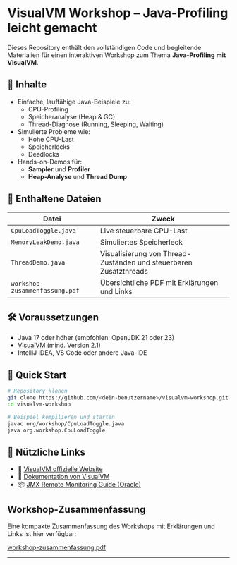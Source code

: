 # VisualVM Workshop – Java-Profiling leicht gemacht

Dieses Repository enthält den vollständigen Code und begleitende Materialien für einen interaktiven Workshop zum Thema **Java-Profiling mit VisualVM**.

## 🧰 Inhalte

- Einfache, lauffähige Java-Beispiele zu:
    - CPU-Profiling
    - Speicheranalyse (Heap & GC)
    - Thread-Diagnose (Running, Sleeping, Waiting)
- Simulierte Probleme wie:
    - Hohe CPU-Last
    - Speicherlecks
    - Deadlocks
- Hands-on-Demos für:
    - **Sampler** und **Profiler**
    - **Heap-Analyse** und **Thread Dump**

## 📁 Enthaltene Dateien

| Datei | Zweck |
|-------|-------|
| `CpuLoadToggle.java` | Live steuerbare CPU-Last |
| `MemoryLeakDemo.java` | Simuliertes Speicherleck |
| `ThreadDemo.java` | Visualisierung von Thread-Zuständen und steuerbaren Zusatzthreads |
| `workshop-zusammenfassung.pdf` | Übersichtliche PDF mit Erklärungen und Links |


## 🛠 Voraussetzungen

- Java 17 oder höher (empfohlen: OpenJDK 21 oder 23)
- [VisualVM](https://visualvm.github.io) (mind. Version 2.1)
- IntelliJ IDEA, VS Code oder andere Java-IDE

## 🚀 Quick Start

```bash
# Repository klonen
git clone https://github.com/<dein-benutzername>/visualvm-workshop.git
cd visualvm-workshop

# Beispiel kompilieren und starten
javac org/workshop/CpuLoadToggle.java
java org.workshop.CpuLoadToggle

```
## 📎 Nützliche Links

- 🔗 [VisualVM offizielle Website](https://visualvm.github.io/)
- 📘 [Dokumentation von VisualVM](https://visualvm.github.io/documentation.html)
- 📦 [JMX Remote Monitoring Guide (Oracle)](https://docs.oracle.com/javase/8/docs/technotes/guides/management/agent.html)

## Workshop-Zusammenfassung

Eine kompakte Zusammenfassung des Workshops mit Erklärungen und Links ist hier verfügbar:

[workshop-zusammenfassung.pdf](./workshop-zusammenfassung.pdf)

---
